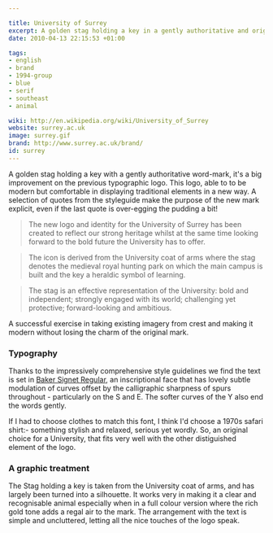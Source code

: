 ```yaml
---

title: University of Surrey
excerpt: A golden stag holding a key in a gently authoritative and original word-mark
date: 2010-04-13 22:15:53 +01:00

tags:
- english
- brand
- 1994-group
- blue
- serif
- southeast
- animal

wiki: http://en.wikipedia.org/wiki/University_of_Surrey
website: surrey.ac.uk
image: surrey.gif
brand: http://www.surrey.ac.uk/brand/
id: surrey
---
```


A golden stag holding a key with a gently authoritative word-mark, it's a big improvement on the previous typographic logo. This logo, able to to be modern but comfortable in displaying traditional elements in a new way. A selection of quotes from the styleguide make the purpose of the new mark explicit, even if the last quote is over-egging the pudding a bit!

> The new logo and identity for the University of Surrey has been created to reflect our strong heritage whilst at the same time looking forward to the bold future the University has to offer.

> The icon is derived from the University coat of arms where the stag denotes the medieval royal hunting park on which the main campus is built and the key a heraldic symbol of learning.

> The stag is an effective representation of the University: bold and independent; strongly engaged with its world; challenging yet protective; forward-looking and ambitious.

A successful exercise in taking existing imagery from crest and making it modern without losing the charm of the original mark.

### Typography

Thanks to the impressively comprehensive style guidelines we find the text is set in [Baker Signet Regular](http://typedia.com/explore/typeface/baker-signet/), an inscriptional face that has lovely subtle modulation of curves offset by the calligraphic sharpness of spurs throughout - particularly on the S and E. The softer curves of the Y also end the words gently.

If I had to choose clothes to match this font, I think I'd choose a 1970s safari shirt:- something stylish and relaxed, serious yet wordly. So, an original choice for a University, that fits very well with the other distiguished element of the logo.

### A graphic treatment

The Stag holding a key is taken from the University coat of arms, and has largely been turned into a silhouette. It works very in making it a clear and recognisable animal especially when in a full colour version where the rich gold tone adds a regal air to the mark. The arrangement with the text is simple and uncluttered, letting all the nice touches of the logo speak.
